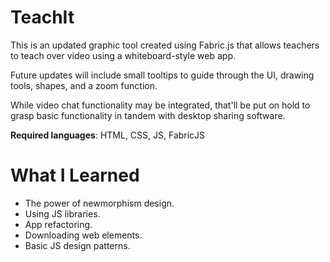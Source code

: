 # TeachIt

This is an updated graphic tool created using Fabric.js that allows teachers to teach over video using a whiteboard-style web app.

Future updates will include small tooltips to guide through the UI, drawing tools, shapes, and a zoom function.

While video chat functionality may be integrated, that'll be put on hold to grasp basic functionality in tandem with desktop sharing software.

**Required languages**: HTML, CSS, JS, FabricJS

# What I Learned

* The power of newmorphism design. 
* Using JS libraries.
* App refactoring.
* Downloading web elements.
* Basic JS design patterns. 

